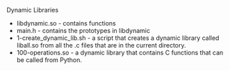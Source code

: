 Dynamic Libraries
- libdynamic.so - contains functions
- main.h - contains the prototypes in libdynamic
- 1-create_dynamic_lib.sh - a script that creates a dynamic library called liball.so from all the .c files that are in the current directory.
- 100-operations.so - a dynamic library that contains C functions that can be called from Python.